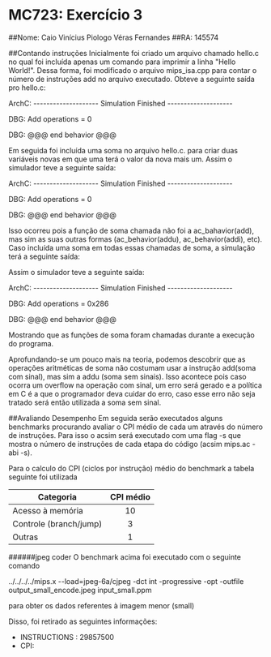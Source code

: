 # MC723: Exercício 3
##Nome: Caio Vinícius Piologo Véras Fernandes
##RA: 145574

##Contando instruções
Inicialmente foi criado um arquivo chamado hello.c no qual foi incluída apenas um comando para imprimir a linha "Hello World!". Dessa forma, foi modificado o arquivo mips_isa.cpp para contar o número de instruções add no arquivo executado.
Obteve a seguinte saída pro hello.c:

ArchC: -------------------- Simulation Finished --------------------

DBG: Add operations = 0

DBG: @@@ end behavior @@@

Em seguida foi incluída uma soma no arquivo hello.c. para criar duas variáveis novas em que uma terá o valor da nova mais um.
Assim o simulador teve a seguinte saída:

ArchC: -------------------- Simulation Finished --------------------

DBG: Add operations = 0

DBG: @@@ end behavior @@@

Isso ocorreu pois a função de soma chamada não foi a ac_bahavior(add), mas sim as suas outras formas (ac_behavior(addu), ac_behavior(addi), etc). Caso incluída uma soma em todas essas chamadas de soma, a simulação terá a seguinte saída:

Assim o simulador teve a seguinte saída:

ArchC: -------------------- Simulation Finished --------------------

DBG: Add operations = 0x286

DBG: @@@ end behavior @@@

Mostrando que as funções de soma foram chamadas durante a execução do programa.

Aprofundando-se um pouco mais na teoria, podemos descobrir que as operações aritméticas de soma não costumam usar a instrução add(soma com sinal), mas sim a addu (soma sem sinais). Isso acontece pois caso ocorra um overflow na operação com sinal, um erro será gerado e a política em C é a que o programador deva cuidar do erro, caso esse erro não seja tratado será então utilizada a soma sem sinal.

##Avaliando Desempenho
Em seguida serão executados alguns benchmarks procurando avaliar o CPI médio de cada um através do número de instruções. Para isso o acsim será executado com uma flag -s que mostra o número de instruções de cada etapa do código (acsim mips.ac -abi -s).

Para o calculo do CPI (ciclos por instrução) médio do benchmark a tabela seguinte foi utilizada

| Categoria                  | CPI médio     |
| -------------              |:-------------:|
| Acesso à memória           | 10            |
| Controle (branch/jump)     | 3             |
| Outras                     | 1             |

######jpeg coder
O benchmark acima foi executado com o seguinte comando

../../../../mips.x --load=jpeg-6a/cjpeg -dct int -progressive -opt -outfile output_small_encode.jpeg input_small.ppm 

para obter os dados referentes à imagem menor (small)

Disso, foi retirado as seguintes informações:
- INSTRUCTIONS : 29857500
- CPI:
